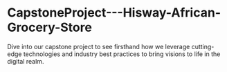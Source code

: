 # CapstoneProject---Hisway-African-Grocery-Store
Dive into our capstone project to see firsthand how we leverage cutting-edge technologies and industry best practices to bring visions to life in the digital realm.
